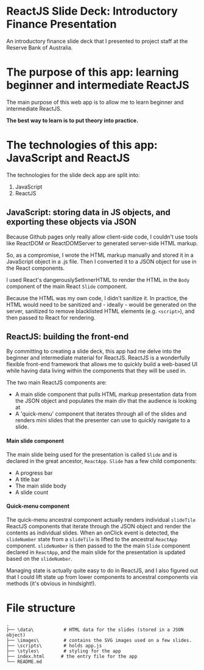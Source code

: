 # ReactJS Slide Deck: Introductory Finance Presentation
An introductory finance slide deck that I presented to project staff at the Reserve Bank of Australia.

# The purpose of this app: learning beginner and intermediate ReactJS
The main purpose of this web app is to allow me to learn beginner and intermediate ReactJS.

**The best way to learn is to put theory into practice.**

# The technologies of this app: JavaScript and ReactJS
The technologies for the slide deck app are split into:
1. JavaScript
2. ReactJS

## JavaScript: storing data in JS objects, and exporting these objects via JSON
Because Github pages only really allow client-side code, I couldn't use tools like ReactDOM or ReactDOMServer to generated server-side HTML markup.

So, as a compromise, I wrote the HTML markup manually and stored it in a JavaScript object in a .js file. Then I converted it to a JSON object for use in the React components.

I used React's dangerouslySetInnerHTML to render the HTML in the `Body` component of the main React `Slide` component.

Because the HTML was my own code, I didn't sanitize it. In practice, the HTML would need to be sanitized and - ideally - would be generated on the server, sanitized to remove blacklisted HTML elements (e.g. `<script>`), and then passed to React for rendering.

## ReactJS: building the front-end
By committing to creating a slide deck, this app had me delve into the beginner and intermediate material for ReactJS. ReactJS is a wonderfully flexible front-end framework that allows me to quickly build a web-based UI while having data living within the components that they will be used in.

The two main ReactJS components are:
* A main slide component that pulls HTML markup presentation data from the JSON object and populates the main div that the audience is looking at
* A 'quick-menu' component that iterates through all of the slides and renders mini slides that the presenter can use to quickly navigate to a slide.

#### Main slide component
The main slide being used for the presentation is called `Slide` and is declared in the great ancestor, `ReactApp`. 
`Slide` has a few child components:
* A progress bar
* A title bar
* The main slide body
* A slide count

#### Quick-menu component
The quick-menu ancestral component actually renders individual `slideTile` ReactJS components that iterate through the JSON object and render the contents as individual slides.
When an onClick event is detected, the `slideNumber` state from a `slideTile` is lifted to the ancestral `ReactApp` component. `slideNumber` is then passed to the the main `Slide` component declared in `ReactApp`, and the main slide for the presentation is updated based on the `slideNumber`.

Managing state is actually quite easy to do in ReactJS, and I also figured out that I could lift state up from lower components to ancestral components via methods (it's obvious in hindsight!).

# File structure
    .                   
    ├── \data\           # HTML data for the slides (stored in a JSON object)
    ├── \images\         # contains the SVG images used on a few slides.
    ├── \scripts\        # holds app.js
    ├── \styles\         # styling for the app
    ├── index.html      # the entry file for the app
    └── README.md

